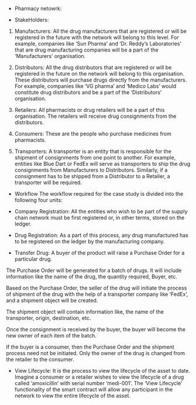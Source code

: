 - Pharmacy netowrk:

- StakeHolders:

1. Manufacturers: All the drug manufacturers that are registered or will be registered in the future with the network will belong to this level. 
For example, companies like ‘Sun Pharma’ and ‘Dr. Reddy’s Laboratories’ that are drug manufacturing companies will be a part of the ‘Manufacturers’ organisation.

2. Distributors: All the drug distributors that are registered or will be registered in the future on the network will belong to this organisation. 
These distributors will purchase drugs directly from the manufacturers. For example, companies like ‘VG pharma’ and ‘Medico Labs’ would constitute drug distributors and be a part of the ‘Distributors’ organisation.

3. Retailers: All pharmacists or drug retailers will be a part of this organisation. The retailers will receive drug consignments from the distributors. 

4. Consumers: These are the people who purchase medicines from pharmacists. 

5. Transporters: A transporter is an entity that is responsible for the shipment of consignments from one point to another. 
For example, entities like Blue Dart or FedEx will serve as transporters to ship the drug consignments from Manufacturers to Distributors. Similarly, 
if a consignment has to be shipped from a Distributor to a Retailer, a transporter will be required. 


- Workflow
The workflow required for the case study is divided into the following four units:

 

- Company Registration: 
All the entities who wish to be part of the supply chain network must be first registered or, in other terms, stored on the ledger. 

- Drug Registration:
As a part of this process, any drug manufactured has to be registered on the ledger by the manufacturing company. 

- Transfer Drug:
A buyer of the product will raise a Purchase Order for a particular drug.

The Purchase Order will be generated for a batch of drugs. It will include information like the name of the drug, the quantity required, Buyer, etc.

Based on the Purchase Order, the seller of the drug will initiate the process of shipment of the drug with the help of a transporter company like ‘FedEx’, and a shipment object will be created.

The shipment object will contain information like, the name of the transporter, origin, destination, etc.

Once the consignment is received by the buyer, the buyer will become the new owner of each item of the batch. 

If the buyer is a consumer, then the Purchase Order and the shipment process need not be initiated. Only the owner of the drug is changed from the retailer to the consumer. 

- View Lifecycle: 
It is the process to view the lifecycle of the asset to date. 
Imagine a consumer or a retailer wishes to view the lifecycle of a drug called ‘amoxicillin’ with serial number ‘medi-001’. 
The ‘View Lifecycle’ functionality of the smart contract will allow any participant in the network to view the entire lifecycle of the asset.
 
